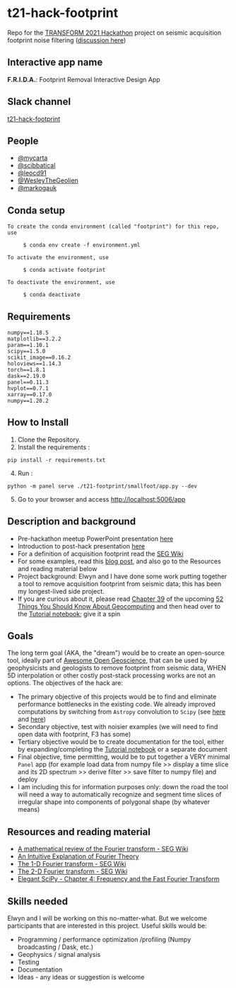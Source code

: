 # t21-hack-footprint
Repo for the [TRANSFORM 2021 Hackathon](https://github.com/softwareunderground/transform-2021-hackathon/discussions) project on seismic acquisition footprint noise filtering ([discussion here](https://github.com/softwareunderground/transform-2021-hackathon/discussions/9))

## Interactive app name 
**F.R.I.D.A.**: Footprint Removal Interactive Design App

## Slack channel
[t21-hack-footprint](https://app.slack.com/client/T094HBB9T/C01SRMBK50B/thread/C01MZBV60G0-1616097803.005500)

## People
* [@mycarta](https://github.com/mycarta) 
* [@scibbatical](https://github.com/scibbatical)
* [@leocd91](https://github.com/leocd91)
* [@WesleyTheGeolien](https://github.com/WesleyTheGeolien)
* [@markogauk](markogauk)

## Conda setup
```
To create the conda environment (called "footprint") for this repo, use

     $ conda env create -f environment.yml

To activate the environment, use

     $ conda activate footprint

To deactivate the environment, use

     $ conda deactivate
```

## Requirements
```
numpy==1.18.5
matplotlib==3.2.2
param==1.10.1
scipy==1.5.0
scikit_image==0.16.2
holoviews==1.14.3
torch==1.8.1
dask==2.19.0
panel==0.11.3
hvplot==0.7.1
xarray==0.17.0
numpy==1.20.2
```

## How to Install
1. Clone the Repository.
2. Install the requirements :
```
pip install -r requirements.txt
```
4. Run :
```
python -m panel serve ./t21-footprint/smallfoot/app.py --dev
```
5. Go to your browser and access <http://localhost:5006/app>

## Description and background
- Pre-hackathon meetup PowerPoint presentation [here](https://docs.google.com/presentation/d/1xVvdvlpVVrXmgntH651JXqLq-8w0bPWm4E9x2iRnNYk/edit#slide=id.gd23752e0b2_1_0)
- Introduction to post-hack presentation [here](https://docs.google.com/presentation/d/1kQqf2JJU0g1ixrTFqaAAJ5eFQHL0QngZ69yIIlUp7no/edit?usp=sharing)
- For a definition of acquisition footprint read the [SEG Wiki](https://wiki.seg.org/wiki/Dictionary:Acquisition_footprint_or_imprint)
- For some examples, read this [blog post](https://mycarta.wordpress.com/2017/08/13/what-is-acquisition-footprint-noise-in-seismic-data), and also go to the Resources and reading material below
- Project background: Elwyn and I have done some work putting together a tool to remove acquisition footprint from seismic data; this has been my longest-lived side project. 
- If you are curious about it, please read [Chapter 39](https://github.com/softwareunderground/52things/blob/master/chapters/Niccoli_2.md) of the upcoming [52 Things You Should Know About Geocomputing](https://github.com/softwareunderground/52things) and then head over to the [Tutorial notebook](https://github.com/mycarta/t21-hack-footprint/blob/main/52-things_geocomputing_book_FFT_tutorial.ipynb); give it a spin

## Goals
The long term goal (AKA, the "dream") would be to create an open-source tool, ideally part of [Awesome Open Geoscience](https://github.com/softwareunderground/awesome-open-geoscience), that can be used by geophysicists and geologists to remove footprint from seismic data, WHEN 5D interpolation or other costly post-stack processing works are not an options.
The objectives of the hack are:
* The primary objective of this projects would be to find and eliminate performance bottlenecks in the existing code. We already improved computations by switching from `Astropy` convolution to `Scipy` (see [here](https://github.com/mycarta/2D_FFT_filter_tutorial/blob/master/scipy_gaussian_kernel.ipynb) and [here](https://github.com/mycarta/2D_FFT_filter_tutorial/blob/master/speed_up_convolution.ipynb))
* Secondary objective, test with noisier examples (we will need to find open data with footprint, F3 has some)
* Tertiary objective would be to create documentation for the tool, either by expanding/completing the [Tutorial notebook](https://github.com/mycarta/2D_FFT_filter_tutorial/blob/master/52-things_tutorial.ipynb) or a separate document
* Final objective, time permitting, would be to put together a VERY minimal `Panel` app (for example load data from numpy file >> display a time slice and its 2D spectrum >> derive filter >> save filter to numpy file) and deploy
* I am including this for information purposes only: down the road the tool will need a way to automatically recognize and segment time slices of irregular shape into components of polygonal shape (by whatever means)

## Resources and reading material
- [A mathematical review of the Fourier transform - SEG Wiki](https://wiki.seg.org/wiki/A_mathematical_review_of_the_Fourier_transform)
- [An Intuitive Explanation of Fourier Theory](http://apps.usd.edu/coglab/schieber/pdf/Intuitive2DFFT.pdf)
- [The 1-D Fourier transform - SEG Wiki](https://wiki.seg.org/wiki/The_1-D_Fourier_transform)
- [The 2-D Fourier transform - SEG Wiki](https://wiki.seg.org/wiki/The_2-D_Fourier_transform)
- [Elegant SciPy - Chapter 4: Frequency and the Fast Fourier Transform](https://www.oreilly.com/library/view/elegant-scipy/9781491922927/ch04.html)

## Skills needed
Elwyn and I will be working on this no-matter-what. But we welcome participants that are interested in this project. Useful skills would be:
* Programming / performance optimization /profiling (Numpy broadcasting / Dask, etc.)
* Geophysics / signal analysis
* Testing
* Documentation
* Ideas - any ideas or suggestion is welcome


